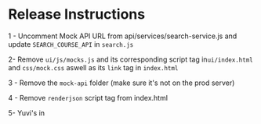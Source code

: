 # Release Instructions
1 - Uncomment Mock API URL from api/services/search-service.js and update `SEARCH_COURSE_API` in `search.js`

2- Remove `ui/js/mocks.js` and its corresponding script tag in`ui/index.html` and `css/mock.css` aswell as its `link` tag in `index.html`

3 - Remove the `mock-api` folder (make sure it's not on the prod server)

4 - Remove `renderjson` script tag from index.html

5- Yuvi's in
